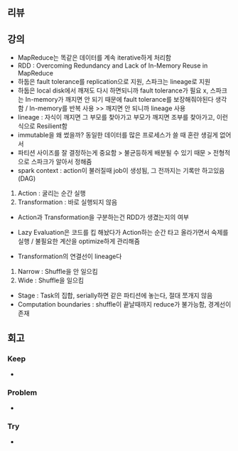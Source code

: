 ## 리뷰

## 강의
- MapReduce는 똑같은 데이터를 계속 iterative하게 처리함
- RDD : Overcoming Redundancy and Lack of In-Memory Reuse in MapReduce
- 하둡은 fault tolerance를 replication으로 지원, 스파크는 lineage로 지원
- 하둡은 local disk에서 깨져도 다시 하면되니까 fault tolerance가 필요 x, 스파크는 In-memory가 깨지면 안 되기 때문에 fault tolerance를 보장해줘야된다 생각함 / In-memory를 반복 사용 >> 깨지면 안 되니까 lineage 사용
- lineage : 자식이 깨지면 그 부모를 찾아가고 부모가 깨지면 조부를 찾아가고, 이런식으로 Resilient함
- immutable을 왜 썼을까? 동일한 데이터를 많은 프로세스가 쓸 때 혼란 생길게 없어서
- 파티션 사이즈를 잘 결정하는게 중요함 > 불균등하게 배분될 수 있기 때문 > 전형적으로 스파크가 알아서 정해줌
- spark context : action이 불러질때 job이 생성됨, 그 전까지는 기록만 하고있음(DAG)

  
1. Action : 굴리는 순간 실행
2. Transformation : 바로 실행되지 않음
- Action과 Transformation을 구분하는건 RDD가 생겼는지의 여부

- Lazy Evaluation은 코드를 킵 해놨다가 Action하는 순간 타고 올라가면서 숙제를 실행 / 불필요한 계산을 optimize하게 관리해줌
- Transformation의 연결선이 lineage다

1. Narrow : Shuffle을 안 일으킴
2. Wide : Shuffle을 일으킴

- Stage : Task의 집합, serially하면 같은 파티션에 놓는다, 절대 쪼개지 않음
- Computation boundaries : shuffle이 끝날때까지 reduce가 불가능함, 경계선이 존재


## 회고
  
### Keep
- 

### Problem
-

### Try
- 

